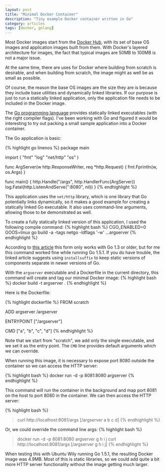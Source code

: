 ```yaml
---
layout: post
title: "Minimal Docker Container"
description: "Tiny example Docker container written in Go"
category: articles
tags: [docker, golang]
---
```


Most Docker images start from the [Docker Hub][dh],
with its set of base OS images and application images
built from them. With Docker's layered architecture for
images, the fact that typical images are 50MB to 100MB
is not a major issue.

At the same time, there are uses for Docker where
building from scratch is desirable, and when building
from scratch, the image might as well be as small as
possible.

Of course, the reason the base OS images are the size
they are is because they include base utilities
and dynamically linked libraries. If our purpose is 
just to run a statically linked application, only the 
application file needs to be included in the Docker image.

The [Go programming language][golang] provides statically
linked executables (with the right compiler flags). I've
been working with Go and figured it would be interesting
to try out packing a small sample application into a
Docker container.

The Go application is basic:

{% highlight go linenos %}
package main

import (
        "fmt"
        "log"
        "net/http"
        "os"
)

func ArgServer(w http.ResponseWriter, req *http.Request) {
        fmt.Fprintln(w, os.Args)
}

func main() {
        http.Handle("/args", http.HandlerFunc(ArgServer))
        log.Fatal(http.ListenAndServe(":8080", nil))
}
{% endhighlight %}

This application uses the `net/http` library, which is
one library that Go potentially links dynamically, so 
it makes a good example for creating a statically 
linked Go executable. It also uses command-line arguments,
allowing those to be demonstrated as well.

To create a fully statically linked version of this application,
I used the following compile command:
{% highlight bash %}
CGO_ENABLED=0 GOOS=linux go build -a -tags netgo -ldflags '-w' ...argserver
{% endhighlight %}

According to [this article][a] this form only works with Go 1.3 or older, but
for me this command worked fine while running Go 1.5.1. 
If you do have trouble, the linked article suggests using `installsuffix` to keep static versions 
of components separate in newer versions of Go.

With the `argserver` executable and a Dockerfile in the current directory, this command
will create and tag our minimal Docker image:
{% highlight bash %}
docker build -t argserver .
{% endhighlight %}

Here is the Dockerfile:

{% highlight dockerfile %}
FROM scratch

ADD argserver /argserver

ENTRYPOINT ["/argserver"]

CMD ["a", "b", "c", "d"]
{% endhighlight %}

Note that we start from "scratch", we add only the single executable, and
we set it as the entry point. The `CMD` line provides default arguments
which we can override.

When running this image, it is necessary to expose port 8080 outside
the container so we can access the HTTP server:

{% highlight bash %}
docker run -d -p 8081:8080 argserver
{% endhighlight %}

This command will run the container in the background and map port 8081
on the host to port 8080 in the container. We can then access the HTTP
server:

{% highlight bash %}
> curl http://localhost:8081/args
[/argserver a b c d]
{% endhighlight %}

Or, we could override the command line args:
{% highlight bash %}
> docker run -d -p 8081:8080 argserver g h i j
> curl http://localhost:8081/args
[/argserver g h i j]
{% endhighlight %}

When testing this with Ubuntu Wily running Go 1.5.1, the resulting
Docker image was 4.9MB. Most of this is static libraries, so we
could add quite a bit more HTTP server functionality without the
image getting much larger.

[dh]: https://hub.docker.com/
[golang]: https://golang.org/
[a]:https://github.com/kelseyhightower/rocket-talk/issues/1

